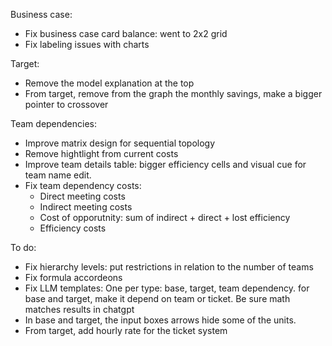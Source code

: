 Business case:

- Fix business case card balance: went to 2x2 grid
- Fix labeling issues with charts

Target:

- Remove the model explanation at the top
- From target, remove from the graph the monthly savings, make a bigger pointer to crossover


Team dependencies:

- Improve matrix design for sequential topology
- Remove hightlight from current costs
- Improve team details table: bigger efficiency cells and visual cue for team name edit.
- Fix team dependency costs:
  - Direct meeting costs
  - Indirect meeting costs
  - Cost of opporutnity: sum of indirect + direct + lost efficiency
  - Efficiency costs



To do:

- Fix hierarchy levels: put restrictions in relation to the number of teams
- Fix formula accordeons
- Fix LLM templates: One per type: base, target, team dependency. for base and target, make it depend on team or ticket. Be sure math matches results in chatgpt
- In base and target, the input boxes arrows hide some of the units. 
- From target, add hourly rate for the ticket system